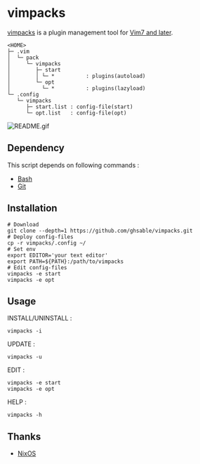 # vimpacks
[vimpacks](https://ghsable.github.io/vimpacks/) is a plugin management tool for [Vim7 and later](https://github.com/vim/vim).

    <HOME>
    ├─ .vim
    │  └─ pack
    │     └─ vimpacks
    │        ├─ start
    │        │ └─ *          : plugins(autoload)
    │        └─ opt
    │          └─ *          : plugins(lazyload)
    └─ .config
       └─ vimpacks
          ├─ start.list : config-file(start)
          └─ opt.list   : config-file(opt)

![README.gif](https://raw.githubusercontent.com/ghsable/vimpacks/main/README.gif)

## Dependency
This script depends on following commands :
* [Bash](https://www.gnu.org/software/bash/)
* [Git](https://github.com/git/git)

## Installation

    # Download
    git clone --depth=1 https://github.com/ghsable/vimpacks.git
    # Deploy config-files
    cp -r vimpacks/.config ~/
    # Set env
    export EDITOR='your text editor'
    export PATH=${PATH}:/path/to/vimpacks
    # Edit config-files
    vimpacks -e start
    vimpacks -e opt

## Usage
INSTALL/UNINSTALL :

    vimpacks -i

UPDATE :

    vimpacks -u

EDIT :

    vimpacks -e start
    vimpacks -e opt

HELP :

    vimpacks -h

## Thanks
* [NixOS](https://nixos.org/)
